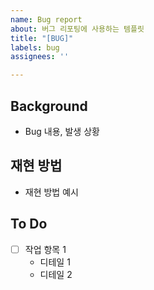 ```yaml
---
name: Bug report
about: 버그 리포팅에 사용하는 템플릿
title: "[BUG]"
labels: bug
assignees: ''

---
```


## Background
- Bug 내용, 발생 상황

## 재현 방법
- 재현 방법 예시

## To Do
- [ ] 작업 항목 1
	- 디테일 1
	- 디테일 2
